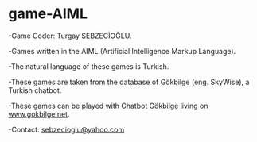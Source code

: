 # game-AIML
-Game Coder: Turgay SEBZECİOĞLU.

-Games written in the AIML (Artificial Intelligence Markup Language).

-The natural language of these games is Turkish.

-These games are taken from the database of Gökbilge (eng. SkyWise), a Turkish chatbot. 

-These games can be played with Chatbot Gökbilge living on www.gokbilge.net. 

-Contact: sebzecioglu@yahoo.com
